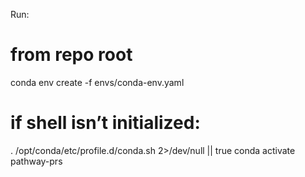 Run:
# from repo root
conda env create -f envs/conda-env.yaml
# if shell isn’t initialized:
. /opt/conda/etc/profile.d/conda.sh 2>/dev/null || true
conda activate pathway-prs
